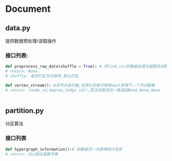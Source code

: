 # Document 
## data.py
提供数据预处理/读取操作

### 接口列表:
```python
def preprocess_raw_data(shuffle = True): # 将link.csv的数据处理为超图流式数据,存放在./data/vertex_stream.txt中
# return: None
# shuffle: 是否打乱节点顺序,默认打乱

def vertex_stream(): #流节点迭代器,实例化后每次使用next获得下一个节点数据
# return: (node_id,degree,[edge_id]),若流读取完后一致返回None,None,None



```

## partition.py
分区算法
### 接口列表
```python
def hypergraph_information():# 将数据流一次获得统计信息
# return: dic超边度数字典
```